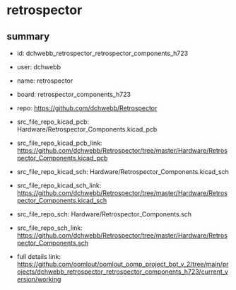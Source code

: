 # retrospector
 
## summary 
* id: dchwebb_retrospector_retrospector_components_h723
* user: dchwebb
* name: retrospector
* board: retrospector_components_h723
* repo: https://github.com/dchwebb/Retrospector
* src_file_repo_kicad_pcb: Hardware/Retrospector_Components.kicad_pcb
* src_file_repo_kicad_pcb_link: https://github.com/dchwebb/Retrospector/tree/master/Hardware/Retrospector_Components.kicad_pcb
* src_file_repo_kicad_sch: Hardware/Retrospector_Components.kicad_sch
* src_file_repo_kicad_sch_link: https://github.com/dchwebb/Retrospector/tree/master/Hardware/Retrospector_Components.kicad_sch

* src_file_repo_sch: Hardware/Retrospector_Components.sch
* src_file_repo_sch_link: https://github.com/dchwebb/Retrospector/tree/master/Hardware/Retrospector_Components.sch
* full details link: https://github.com/oomlout/oomlout_oomp_project_bot_v_2/tree/main/projects/dchwebb_retrospector_retrospector_components_h723/current_version/working  







